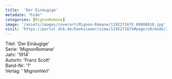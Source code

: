 ```yaml
---
title:  'Der Einäugige'
metadate: "hide"
categories: [MignonRomane]
image: '/assets/images/coverart/Mignon-Romane/119227167X_00000010.jpg'
visit: 'https://portal.dnb.de/bookviewer/view/119227167X#page/n0/mode/2up'
---
```

Titel: 'Der Einäugige' <br>
Serie: 'MignonRomane' <br>
Jahr: '1914' <br>
AutorIn: 'Franz Scott' <br>
Band-Nr: '?' <br>
Verlag: ' MignonVerl'